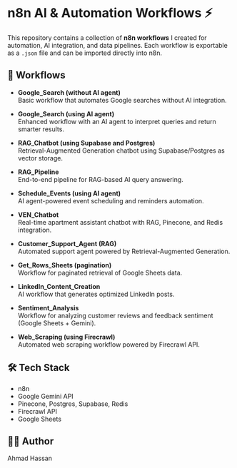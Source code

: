 # n8n AI & Automation Workflows ⚡

This repository contains a collection of **n8n workflows** I created for automation, AI integration, and data pipelines. Each workflow is exportable as a `.json` file and can be imported directly into n8n.

## 📂 Workflows

- **Google_Search (without AI agent)**  
  Basic workflow that automates Google searches without AI integration.  

- **Google_Search (using AI agent)**  
  Enhanced workflow with an AI agent to interpret queries and return smarter results.  

- **RAG_Chatbot (using Supabase and Postgres)**  
  Retrieval-Augmented Generation chatbot using Supabase/Postgres as vector storage.  

- **RAG_Pipeline**  
  End-to-end pipeline for RAG-based AI query answering.  

- **Schedule_Events (using AI agent)**  
  AI agent-powered event scheduling and reminders automation.  

- **VEN_Chatbot**  
  Real-time apartment assistant chatbot with RAG, Pinecone, and Redis integration.  

- **Customer_Support_Agent (RAG)**  
  Automated support agent powered by Retrieval-Augmented Generation.  

- **Get_Rows_Sheets (pagination)**  
  Workflow for paginated retrieval of Google Sheets data.  

- **LinkedIn_Content_Creation**  
  AI workflow that generates optimized LinkedIn posts.  

- **Sentiment_Analysis**  
  Workflow for analyzing customer reviews and feedback sentiment (Google Sheets + Gemini).  

- **Web_Scraping (using Firecrawl)**  
  Automated web scraping workflow powered by Firecrawl API.  

## 🛠️ Tech Stack
- n8n  
- Google Gemini API  
- Pinecone, Postgres, Supabase, Redis  
- Firecrawl API  
- Google Sheets  

## 👨‍💻 Author
Ahmad Hassan
